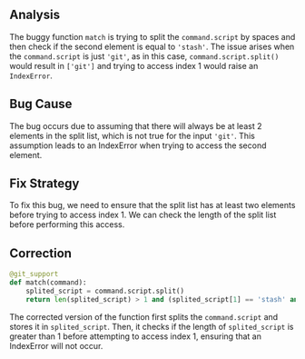 ## Analysis
The buggy function `match` is trying to split the `command.script` by spaces and then check if the second element is equal to `'stash'`. The issue arises when the `command.script` is just `'git'`, as in this case, `command.script.split()` would result in `['git']` and trying to access index 1 would raise an `IndexError`.

## Bug Cause
The bug occurs due to assuming that there will always be at least 2 elements in the split list, which is not true for the input `'git'`. This assumption leads to an IndexError when trying to access the second element.

## Fix Strategy
To fix this bug, we need to ensure that the split list has at least two elements before trying to access index 1. We can check the length of the split list before performing this access.

## Correction
```python
@git_support
def match(command):
    splited_script = command.script.split()
    return len(splited_script) > 1 and (splited_script[1] == 'stash' and 'usage:' in command.stderr)
```

The corrected version of the function first splits the `command.script` and stores it in `splited_script`. Then, it checks if the length of `splited_script` is greater than 1 before attempting to access index 1, ensuring that an IndexError will not occur.
